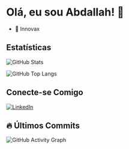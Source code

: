 # Olá, eu sou Abdallah! 👋

- 🔭 Innovax
## Estatísticas
![GitHub Stats](https://github-readme-stats.vercel.app/api?username=AbdallahMuhammad2&show_icons=true&theme=dracula)

![GitHub Top Langs](https://github-readme-stats.vercel.app/api/top-langs/?username=AbdallahMuhammad2&layout=compact&theme=dracula)

## Conecte-se Comigo

[![LinkedIn](https://img.shields.io/badge/LinkedIn-Perfil-blue?logo=linkedin&logoColor=white)](https://www.linkedin.com/in/abdallah-muhammad)

## 🔥 Últimos Commits

![GitHub Activity Graph](https://github-readme-activity-graph.vercel.app/graph?username=AbdallahMuhammad2&theme=react-dark)

